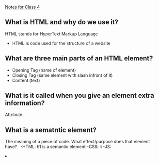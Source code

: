 [Notes for Class 4](Class-4.md)

## What is HTML and why do we use it?
   HTML stands for HyperText Markup Language
   - HTML is code used for the structure of a website
    
## What are three main parts of an HTML element?
- Opening Tag (name of element)
- Closing Tag (same element with slash infront of it)
- Content (text)
  
## What is it called when you give an element extra information?
 Attribute

## What is a sematntic element?
 The meaning of a piece of code. What effect/purpose does that element have?
   -HTML: h1 is a semantic element
  -CSS:  li 
  -JS: <li> 
